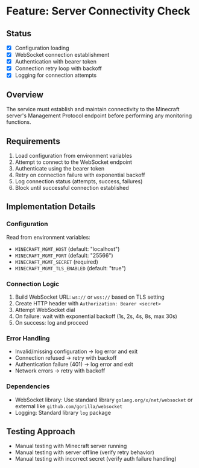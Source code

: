 # Feature: Server Connectivity Check

## Status
- [x] Configuration loading
- [x] WebSocket connection establishment
- [x] Authentication with bearer token
- [x] Connection retry loop with backoff
- [x] Logging for connection attempts

## Overview
The service must establish and maintain connectivity to the Minecraft server's Management Protocol endpoint before performing any monitoring functions.

## Requirements
1. Load configuration from environment variables
2. Attempt to connect to the WebSocket endpoint
3. Authenticate using the bearer token
4. Retry on connection failure with exponential backoff
5. Log connection status (attempts, success, failures)
6. Block until successful connection established

## Implementation Details

### Configuration
Read from environment variables:
- `MINECRAFT_MGMT_HOST` (default: "localhost")
- `MINECRAFT_MGMT_PORT` (default: "25566")
- `MINECRAFT_MGMT_SECRET` (required)
- `MINECRAFT_MGMT_TLS_ENABLED` (default: "true")

### Connection Logic
1. Build WebSocket URL: `ws://` or `wss://` based on TLS setting
2. Create HTTP header with `Authorization: Bearer <secret>`
3. Attempt WebSocket dial
4. On failure: wait with exponential backoff (1s, 2s, 4s, 8s, max 30s)
5. On success: log and proceed

### Error Handling
- Invalid/missing configuration → log error and exit
- Connection refused → retry with backoff
- Authentication failure (401) → log error and exit
- Network errors → retry with backoff

### Dependencies
- WebSocket library: Use standard library `golang.org/x/net/websocket` or external like `github.com/gorilla/websocket`
- Logging: Standard library `log` package

## Testing Approach
- Manual testing with Minecraft server running
- Manual testing with server offline (verify retry behavior)
- Manual testing with incorrect secret (verify auth failure handling)
